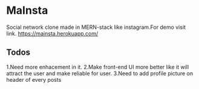 # MaInsta
Social network clone made in MERN-stack like instagram.For demo visit link.
https://mainsta.herokuapp.com/


## Todos
1.Need more enhacement in it. 
2.Make front-end UI more better like it will attract the user and make reliable for user.
3.Need to add profile picture on header of every posts
